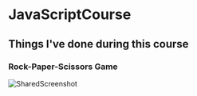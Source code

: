 # JavaScriptCourse
## Things I've done during this course
### Rock-Paper-Scissors Game
![SharedScreenshot](https://github.com/FikretGezer/JavaScriptCourse/assets/64322071/f80dd112-ca07-4837-982d-c73541509580)
